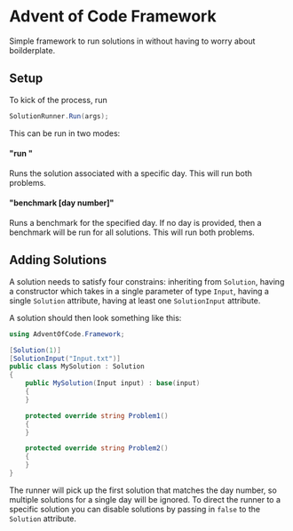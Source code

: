 # Advent of Code Framework

Simple framework to run solutions in without having to worry about boilderplate.

## Setup
To kick of the process, run
```csharp
SolutionRunner.Run(args);
```

This can be run in two modes:
#### "run <day number>"
Runs the solution associated with a specific day. This will run both problems.

#### "benchmark [day number]"
Runs a benchmark for the specified day. If no day is provided, then a benchmark will be run for all solutions. This will run both problems.

## Adding Solutions

A solution needs to satisfy four constrains: inheriting from `Solution`, having a constructor which takes in a single parameter of type `Input`, having a single `Solution` attribute, having at least one `SolutionInput` attribute.

A solution should then look something like this:

```csharp
using AdventOfCode.Framework;

[Solution(1)]
[SolutionInput("Input.txt")]
public class MySolution : Solution
{
    public MySolution(Input input) : base(input)
    {
    }

    protected override string Problem1()
    {
    }

    protected override string Problem2()
    {
    }
}
```

The runner will pick up the first solution that matches the day number, so multiple solutions for a single day will be ignored. To direct the runner to a specific solution you can disable solutions by passing in `false` to the `Solution` attribute.
